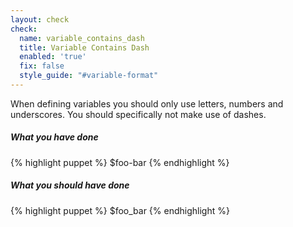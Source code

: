 ```yaml
---
layout: check
check:
  name: variable_contains_dash
  title: Variable Contains Dash
  enabled: 'true'
  fix: false
  style_guide: "#variable-format"
---
```

When defining variables you should only use letters, numbers and underscores.
You should specifically not make use of dashes.

##### What you have done
{% highlight puppet %}
$foo-bar
{% endhighlight %}

##### What you should have done
{% highlight puppet %}
$foo_bar
{% endhighlight %}
